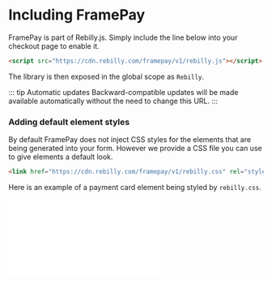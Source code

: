 # Including FramePay

FramePay is part of Rebilly.js. Simply include the line below into your checkout page to enable it.

```html
<script src="https://cdn.rebilly.com/framepay/v1/rebilly.js"></script>
```

The library is then exposed in the global scope as `Rebilly`.

::: tip Automatic updates
Backward-compatible updates will be made available automatically without the need to change this URL.
:::

### Adding default element styles

By default FramePay does not inject CSS styles for the elements that are being generated into your form. However we provide a CSS file you can use to give elements a default look.

```html
<link href="https://cdn.rebilly.com/framepay/v1/rebilly.css" rel="stylesheet">
```

Here is an example of a payment card element being styled by `rebilly.css`.
<iframe border="0" frameborder="0" scrolling="no" src="/examples/example1.html"></iframe>
